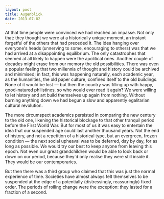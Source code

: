 ```yaml
---
layout: post
title: Augenblick
date: 2013-07-02
---
```


At that time people were convinced we had reached an impasse. Not only that: they thought we were at a historically unique moment, an instant forgetful of the others that had preceded it. The idea hanging over everyone's heads (unnerving to some, encouraging to others) was that we had arrived at a disappointing equilibrium. The only catastrophes that seemed at all likely to happen were the apolitical ones. Another couple of decades might erase from our memory the old possibilities. There was even a popular feeling that two millennia of thought and history could be archived and minimised; in fact, this was happening naturally, each academic year, as the humanities, the old paper culture, confined itself to the old buildings. None of it would be lost — but then the country was filling up with happy, good-natured philistines, so who would ever read it again? We were willing to let history and art build themselves up again from nothing. Without burning anything down we had begun a slow and apparently egalitarian cultural revolution.

The more circumspect academics persisted in comparing the new century to the old one, likening the historical blockage to that other tranquil period before the First World War. But for most of us it was easy to entertain the idea that our suspended age could last another thousand years. Not the end of history, and not a repetition of a historical type, but an evergreen, frozen condition — the next social upheaval was to be deferred, day by day, for as long as possible. We would try our best to keep anyone from leaving this epoch. Not even our great grandchildren would be able to look back or down on our period, because they'd only realise they were still inside it. They would be our contemporaries.

But then there was a third group who claimed that this was just the normal experience of time. Societies have almost always felt themselves to be suspended at the edge of a potentially (distressingly, reassuringly) fixed order. The periods of roiling change were the exception: they lasted for a fraction of a second.